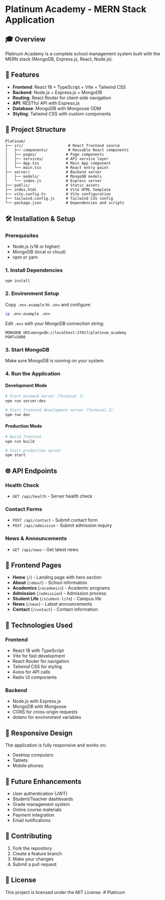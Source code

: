 # Platinum Academy - MERN Stack Application

## 🎓 Overview
Platinum Academy is a complete school management system built with the MERN stack (MongoDB, Express.js, React, Node.js).

## 🚀 Features
- **Frontend**: React 18 + TypeScript + Vite + Tailwind CSS
- **Backend**: Node.js + Express.js + MongoDB
- **Routing**: React Router for client-side navigation
- **API**: RESTful API with Express.js
- **Database**: MongoDB with Mongoose ODM
- **Styling**: Tailwind CSS with custom components

## 📁 Project Structure
```
Platinum/
├── src/                    # React frontend source
│   ├── components/         # Reusable React components
│   ├── pages/             # Page components
│   ├── services/          # API service layer
│   ├── App.tsx            # Main App component
│   └── main.tsx           # React entry point
├── server/                # Backend server
│   ├── models/            # MongoDB models
│   └── index.js           # Express server
├── public/                # Static assets
├── index.html             # Vite HTML template
├── vite.config.ts         # Vite configuration
├── tailwind.config.js     # Tailwind CSS config
└── package.json           # Dependencies and scripts
```

## 🛠️ Installation & Setup

### Prerequisites
- Node.js (v18 or higher)
- MongoDB (local or cloud)
- npm or yarn

### 1. Install Dependencies
```bash
npm install
```

### 2. Environment Setup
Copy `.env.example` to `.env` and configure:
```bash
cp .env.example .env
```

Edit `.env` with your MongoDB connection string:
```
MONGODB_URI=mongodb://localhost:27017/platinum_academy
PORT=5000
```

### 3. Start MongoDB
Make sure MongoDB is running on your system.

### 4. Run the Application

#### Development Mode
```bash
# Start backend server (Terminal 1)
npm run server:dev

# Start frontend development server (Terminal 2)
npm run dev
```

#### Production Mode
```bash
# Build frontend
npm run build

# Start production server
npm start
```

## 🌐 API Endpoints

### Health Check
- `GET /api/health` - Server health check

### Contact Forms
- `POST /api/contact` - Submit contact form
- `POST /api/admission` - Submit admission inquiry

### News & Announcements
- `GET /api/news` - Get latest news

## 🎨 Frontend Pages
- **Home** (`/`) - Landing page with hero section
- **About** (`/about`) - School information
- **Academics** (`/academics`) - Academic programs
- **Admission** (`/admission`) - Admission process
- **Student Life** (`/student-life`) - Campus life
- **News** (`/news`) - Latest announcements
- **Contact** (`/contact`) - Contact information

## 🔧 Technologies Used

### Frontend
- React 18 with TypeScript
- Vite for fast development
- React Router for navigation
- Tailwind CSS for styling
- Axios for API calls
- Radix UI components

### Backend
- Node.js with Express.js
- MongoDB with Mongoose
- CORS for cross-origin requests
- dotenv for environment variables

## 📱 Responsive Design
The application is fully responsive and works on:
- Desktop computers
- Tablets
- Mobile phones

## 🔐 Future Enhancements
- User authentication (JWT)
- Student/Teacher dashboards
- Grade management system
- Online course materials
- Payment integration
- Email notifications

## 🤝 Contributing
1. Fork the repository
2. Create a feature branch
3. Make your changes
4. Submit a pull request

## 📄 License
This project is licensed under the MIT License.
#   P l a t i n u m  
 